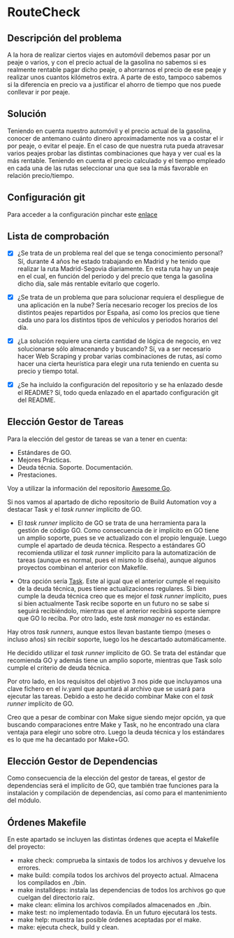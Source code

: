 # RouteCheck

## Descripción del problema
A la hora de realizar ciertos viajes en automóvil debemos pasar por un peaje o varios, y con el precio actual de la gasolina no sabemos si es realmente rentable pagar dicho peaje, o ahorrarnos el precio de ese peaje y realizar unos cuantos kilómetros extra. A parte de esto, tampoco sabemos si la diferencia en precio va a justificar el ahorro de tiempo que nos puede conllevar ir por peaje.

## Solución
Teniendo en cuenta nuestro automóvil y el precio actual de la gasolina, conocer de antemano cuánto dinero aproximadamente nos va a costar el ir por peaje, o evitar el peaje. En el caso de que nuestra ruta pueda atravesar varios peajes probar las distintas combinaciones que haya y ver cual es la más rentable. Teniendo en cuenta el precio calculado y el tiempo empleado en cada una de las rutas seleccionar una que sea la más favorable en relación precio/tiempo.

## Configuración git
Para acceder a la configuración pinchar este [enlace](docs/config.md)


## Lista de comprobación
* [x] ¿Se trata de un problema real del que se tenga conocimiento personal?
Sí, durante 4 años he estado trabajando en Madrid y he tenido que realizar la ruta Madrid-Segovia diariamente. En esta ruta hay un peaje en el cual, en función del periodo y del precio que tenga la gasolina dicho día, sale más rentable evitarlo que cogerlo.

* [x] ¿Se trata de un problema que para solucionar requiera el despliegue de una aplicación en la nube?
Sería necesario recoger los precios de los distintos peajes repartidos por España, así como los precios que tiene cada uno para los distintos tipos de vehículos y periodos horarios del día.

* [x] ¿La solución requiere una cierta cantidad de lógica de negocio, en vez
solucionarse sólo almacenando y buscando?
Sí, va a ser necesario hacer Web Scraping y probar varias combinaciones de rutas, así como hacer una cierta heurística para elegir una ruta teniendo en cuenta su precio y tiempo total.

* [x] ¿Se ha incluído la configuración del repositorio y se ha enlazado desde el README?
Sí, todo queda enlazado en el apartado configuración git del README.

## Elección Gestor de Tareas
Para la elección del gestor de tareas se van a tener en cuenta:
+ Estándares de GO.
+ Mejores Prácticas.
+ Deuda técnia. Soporte. Documentación.
+ Prestaciones.

Voy a utilizar la información del repositorio [Awesome Go](https://github.com/avelino/awesome-go).

Si nos vamos al apartado de dicho repositorio de Build Automation voy a destacar Task y el *task runner* implícito de GO.

+ El *task runner* implícito de GO se trata de una herramienta para la gestión de código GO. Como consecuencia de ir implícito en GO tiene un amplio soporte, pues se ve actualizado con el propio lenguaje. Luego cumple el apartado de deuda técnica. Respecto a estándares GO recomienda utilizar el *task runner* implícito para la automatización de tareas (aunque es normal, pues el mismo lo diseña), aunque algunos proyectos combinan el anterior con Makefile.

+ Otra opción sería [Task](https://github.com/go-task/task). Este al igual que el anterior cumple el requisito de la deuda técnica, pues tiene actualizaciones regulares. Si bien cumple la deuda técnica creo que es mejor el *task runner* implícito, pues si bien actualmente Task recibe soporte en un futuro no se sabe si seguirá recibiéndolo, mientras que el anterior recibirá soporte siempre que GO lo reciba. Por otro lado, este *task manager* no es estándar.

Hay otros *task runners*, aunque estos llevan bastante tiempo (meses o incluso años) sin recibir soporte, luego los he descartado automáticamente.

He decidido utilizar el *task runner* implícito de GO. Se trata del estándar que recomienda GO y además tiene un amplio soporte, mientras que Task solo cumple el criterio de deuda técnica.

Por otro lado, en los requisitos del objetivo 3 nos pide que incluyamos una clave fichero en el iv.yaml que apuntará al archivo que se usará para ejecutar las tareas. Debido a esto he decido combinar Make con el *task runner* implícito de GO.

Creo que a pesar de combinar con Make sigue siendo mejor opción, ya que buscando comparaciones entre Make y Task, no he encontrado una clara ventaja para elegir uno sobre otro. Luego la deuda técnica y los estándares es lo que me ha decantado por Make+GO.

## Elección Gestor de Dependencias
Como consecuencia de la elección del gestor de tareas, el gestor de dependencias será el implícito de GO, que también trae funciones para la instalación y compilación de dependencias, así como para el mantenimiento del módulo.

## Órdenes Makefile
En este apartado se incluyen las distintas órdenes que acepta el Makefile del proyecto:
+ make check: comprueba la sintaxis de todos los archivos y devuelve los errores.
+ make build: compila todos los archivos del proyecto actual. Almacena los compilados en ./bin.
+ make installdeps: instala las dependencias de todos los archivos go que cuelgan del directorio raíz.
+ make clean: elimina los archivos compilados almacenados en ./bin.
+ make test: no implementado todavía. En un futuro ejecutará los tests.
+ make help: muestra las posible órdenes aceptadas por el make.
+ make: ejecuta check, build y clean.

